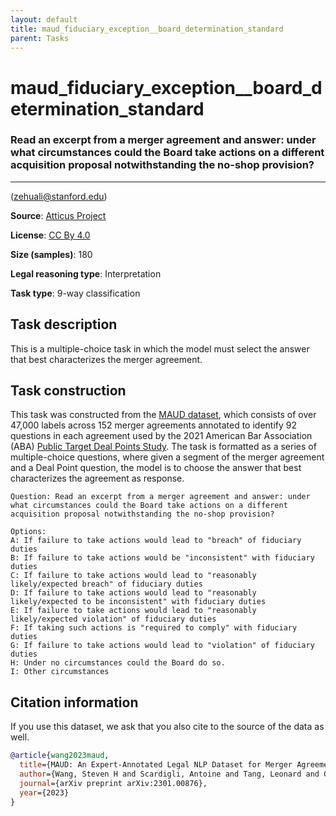 ```yaml
---
layout: default
title: maud_fiduciary_exception__board_determination_standard
parent: Tasks
---
```

# maud_fiduciary_exception__board_determination_standard 

### Read an excerpt from a merger agreement and answer: under what circumstances could the Board take actions on a different acquisition proposal notwithstanding the no-shop provision?
---
(zehuali@stanford.edu)

**Source**: [Atticus Project](https://www.atticusprojectai.org/maud)

**License**: [CC By 4.0](https://creativecommons.org/licenses/by/4.0/)

**Size (samples)**: 180

**Legal reasoning type**: Interpretation

**Task type**: 9-way classification

## Task description

This is a multiple-choice task in which the model must select the answer that best characterizes the merger agreement.

## Task construction

This task was constructed from the [MAUD dataset](https://www.atticusprojectai.org/maud), which consists of over 47,000 labels across 152 merger agreements annotated to identify 92 questions in each agreement used by the 2021 American Bar Association (ABA) [Public Target Deal Points Study](https://www.americanbar.org/groups/business_law/committees/ma/deal_points/). The task is formatted as a series of multiple-choice questions, where given a segment of the merger agreement and a Deal Point question, the model is to choose the answer that best characterizes the agreement as response.

```text
Question: Read an excerpt from a merger agreement and answer: under what circumstances could the Board take actions on a different acquisition proposal notwithstanding the no-shop provision?
```

```text
Options:
A: If failure to take actions would lead to "breach" of fiduciary duties
B: If failure to take actions would be "inconsistent" with fiduciary duties
C: If failure to take actions would lead to "reasonably likely/expected breach" of fiduciary duties
D: If failure to take actions would lead to "reasonably likely/expected to be inconsistent" with fiduciary duties
E: If failure to take actions would lead to "reasonably likely/expected violation" of fiduciary duties
F: If taking such actions is "required to comply" with fiduciary duties
G: If failure to take actions would lead to "violation" of fiduciary duties
H: Under no circumstances could the Board do so.
I: Other circumstances
```

## Citation information
If you use this dataset, we ask that you also cite to the source of the data as well.

```bib
@article{wang2023maud,
  title={MAUD: An Expert-Annotated Legal NLP Dataset for Merger Agreement Understanding},
  author={Wang, Steven H and Scardigli, Antoine and Tang, Leonard and Chen, Wei and Levkin, Dimitry and Chen, Anya and Ball, Spencer and Woodside, Thomas and Zhang, Oliver and Hendrycks, Dan},
  journal={arXiv preprint arXiv:2301.00876},
  year={2023}
}
```

